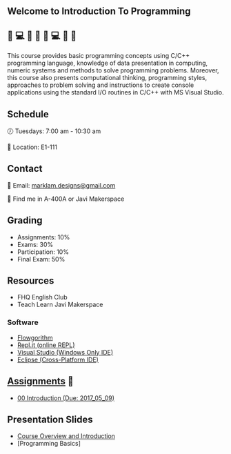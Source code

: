 ## Welcome to Introduction To Programming 

## :metal: :computer: :clap: :triumph: :metal: :computer: :clap: :triumph:

This course provides basic programming concepts using C/C++ programming language, knowledge of data presentation in computing, numeric systems and methods to solve programming problems. Moreover, this course also presents computational thinking, programming styles, approaches to problem solving and instructions to create console applications using the standard I/O routines in C/C++ with MS Visual Studio.

## Schedule

:clock7: Tuesdays: 7:00 am - 10:30 am 

:office: Location: E1-111

## Contact

:email: Email: marklam.designs@gmail.com

:mag_right: Find me in A-400A or Javi Makerspace

## Grading

* Assignments: 10%
* Exams: 30%
* Participation: 10%
* Final Exam: 50%

## Resources
* FHQ English Club
* Teach Learn Javi Makerspace

### Software
* [Flowgorithm](http://www.flowgorithm.org/)
* [Repl.it (online REPL)](https://repl.it/)
* [Visual Studio (Windows Only IDE)](https://www.visualstudio.com/)
* [Eclipse (Cross-Platform IDE)](https://www.eclipse.org/)

## [Assignments](https://github.com/Emceelamb/Intro2Programming/tree/master/assignments) :triumph:
* [00 Introduction (Due: 2017_05_09)](https://github.com/Emceelamb/Intro2Programming/tree/master/assignments/00_introduction.txt)


## Presentation Slides
* [Course Overview and Introduction](https://docs.google.com/presentation/d/1On_m9Qj4ZeY14r0Kd8TazLDlSPoegiJQjGEe_adF1Bg/edit?usp=sharing)
* [Programming Basics]
